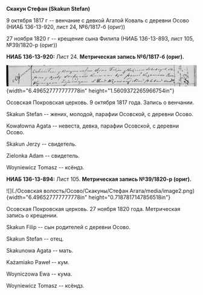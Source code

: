 **Скакун Стефан (Skakun Stefan)**

9 октября 1817 г -- венчание с девкой Агатой Коваль с деревни Осово
(НИАБ 136-13-920, лист 24, №6/1817-б (ориг))

27 ноября 1820 г -- крещение сына Филипа (НИАБ 136-13-893, лист 105,
№39/1820-р (ориг))

**НИАБ 136-13-920:** Лист 24. **Метрическая запись №6/1817-б (ориг).**

![](./media/b5633abaf34379ac9291d62bb5f9313964e051a5.png){width="6.496527777777778in"
height="1.5609372265966754in"}

Осовская Покровская церковь. 9 октября 1817 года. Запись о венчании.

Skakun Stefan -- жених, молодой, парафии Осовской, с деревни Осово.

Kowałowna Agata -- невеста, девка, парафии Осовской, с деревни Осово.

Skakun Jerzy -- свидетель.

Zielonka Adam -- свидетель.

Woyniewicz Tomasz -- ксёндз.

**НИАБ 136-13-894:** Лист 105. **Метрическая запись №39/1820-р (ориг).**

![](./Осовская волость/Осово/Скакуны/Стефан Агата/media/image2.png){width="6.496527777777778in"
height="0.7187817147856518in"}

Осовская Покровская церковь. 27 ноября 1820 года. Метрическая запись о
крещении.

Skakun Filip -- сын родителей с деревни Осовo.

Skakun Stefan -- отец.

Skakunowa Agata -- мать.

Każamiako Paweł -- кум.

Woyniczowa Ewa -- кума.

Woyniewicz Tomasz -- ксёндз.
